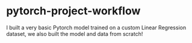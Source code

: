# pytorch-project-workflow
I built a very basic Pytorch model trained on a custom Linear Regression dataset, we also built the model and data from scratch!
